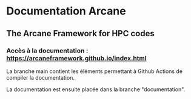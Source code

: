 # Documentation Arcane
## The Arcane Framework for HPC codes

### Accès à la documentation : https://arcaneframework.github.io/index.html

La branche main contient les éléments permettant à Github Actions de compiler la documentation.

La documentation est ensuite placée dans la branche "documentation".